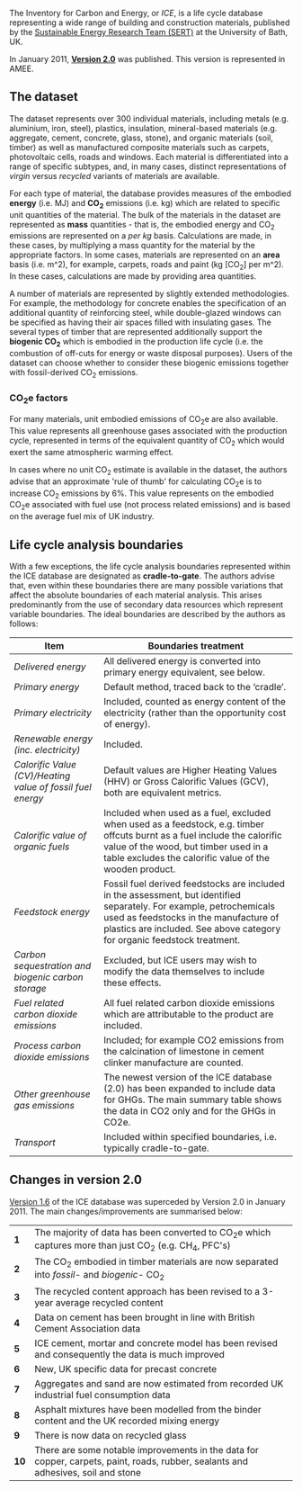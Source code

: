 The Inventory for Carbon and Energy, or *ICE*, is a life cycle database
representing a wide range of building and construction materials,
published by the [Sustainable Energy Research Team
(SERT)](http://people.bath.ac.uk/cj219/) at the University of Bath, UK.

In January 2011, **[Version 2.0](http://people.bath.ac.uk/cj219/)** was
published. This version is represented in AMEE.

## The dataset

The dataset represents over 300 individual materials, including metals
(e.g. aluminium, iron, steel), plastics, insulation, mineral-based
materials (e.g. aggregate, cement, concrete, glass, stone), and organic
materials (soil, timber) as well as manufactured composite materials
such as carpets, photovoltaic cells, roads and windows. Each material is
differentiated into a range of specific subtypes, and, in many cases,
distinct representations of *virgin* versus *recycled* variants of
materials are available.

For each type of material, the database provides measures of the
embodied **energy** (i.e. MJ) and **CO<sub>2</sub>** emissions (i.e. kg) which
are related to specific unit quantities of the material. The bulk of the
materials in the dataset are represented as **mass** quantities - that
is, the embodied energy and CO<sub>2</sub> emissions are represented on a *per
kg* basis. Calculations are made, in these cases, by multiplying a mass
quantity for the material by the appropriate factors. In some cases,
materials are represented on an **area** basis (i.e. m^2), for example,
carpets, roads and paint (kg \[CO<sub>2</sub>\] per m^2). In these cases,
calculations are made by providing area quantities.

A number of materials are represented by slightly extended
methodologies. For example, the methodology for concrete enables the
specification of an additional quantity of reinforcing steel, while
double-glazed windows can be specified as having their air spaces filled
with insulating gases. The several types of timber that are represented
additionally support the **biogenic CO<sub>2</sub>** which is embodied in the
production life cycle (i.e. the combustion of off-cuts for energy or
waste disposal purposes). Users of the dataset can choose whether to
consider these biogenic emissions together with fossil-derived CO<sub>2</sub>
emissions.

### CO<sub>2</sub>e factors

For many materials, unit embodied emissions of CO<sub>2</sub>e are also
available. This value represents all greenhouse gases associated with
the production cycle, represented in terms of the equivalent quantity of
CO<sub>2</sub> which would exert the same atmospheric warming effect.

In cases where no unit CO<sub>2</sub> estimate is available in the dataset, the
authors advise that an approximate 'rule of thumb' for calculating
CO<sub>2</sub>e is to increase CO<sub>2</sub> emissions by 6%. This value represents
on the embodied CO<sub>2</sub>e associated with fuel use (not process related
emissions) and is based on the average fuel mix of UK industry.

## Life cycle analysis boundaries

With a few exceptions, the life cycle analysis boundaries represented
within the ICE database are designated as **cradle-to-gate**. The
authors advise that, even within these boundaries there are many
possible variations that affect the absolute boundaries of each material
analysis. This arises predominantly from the use of secondary data
resources which represent variable boundaries. The ideal boundaries are
described by the authors as follows:

<table>
<thead>
<tr class="header">
<th>Item</th>
<th>Boundaries treatment</th>
</tr>
</thead>
<tbody>
<tr class="odd">
<td><em>Delivered energy</em></td>
<td>All delivered energy is converted into primary energy equivalent, see below.</td>
</tr>
<tr class="even">
<td><em>Primary energy</em></td>
<td>Default method, traced back to the ‘cradle’.</td>
</tr>
<tr class="odd">
<td><em>Primary electricity</em></td>
<td>Included, counted as energy content of the electricity (rather than the opportunity cost of energy).</td>
</tr>
<tr class="even">
<td><em>Renewable energy (inc. electricity)</em></td>
<td>Included.</td>
</tr>
<tr class="odd">
<td><em>Calorific Value (CV)/Heating value of fossil fuel energy</em></td>
<td>Default values are Higher Heating Values (HHV) or Gross Calorific Values (GCV), both are equivalent metrics.</td>
</tr>
<tr class="even">
<td><em>Calorific value of organic fuels</em></td>
<td>Included when used as a fuel, excluded when used as a feedstock, e.g. timber offcuts burnt as a fuel include the calorific value of the wood, but timber used in a table excludes the calorific value of the wooden product.</td>
</tr>
<tr class="odd">
<td><em>Feedstock energy</em></td>
<td>Fossil fuel derived feedstocks are included in the assessment, but identified separately. For example, petrochemicals used as feedstocks in the manufacture of plastics are included. See above category for organic feedstock treatment.</td>
</tr>
<tr class="even">
<td><em>Carbon sequestration and biogenic carbon storage</em></td>
<td>Excluded, but ICE users may wish to modify the data themselves to include these effects.</td>
</tr>
<tr class="odd">
<td><em>Fuel related carbon dioxide emissions</em></td>
<td>All fuel related carbon dioxide emissions which are attributable to the product are included.</td>
</tr>
<tr class="even">
<td><em>Process carbon dioxide emissions</em></td>
<td>Included; for example CO2 emissions from the calcination of limestone in cement clinker manufacture are counted.</td>
</tr>
<tr class="odd">
<td><em>Other greenhouse gas emissions</em></td>
<td>The newest version of the ICE database (2.0) has been expanded to include data for GHGs. The main summary table shows the data in CO2 only and for the GHGs in CO2e.</td>
</tr>
<tr class="even">
<td><em>Transport</em></td>
<td>Included within specified boundaries, i.e. typically cradle-to-gate.</td>
</tr>
</tbody>
</table>

## Changes in version 2.0

[Version 1.6](ICE_Building_Materials_LCA) of the ICE database was
superceded by Version 2.0 in January 2011. The main changes/improvements
are summarised below:

<table>
<tbody>
<tr class="odd">
<td><strong>1</strong></td>
<td>The majority of data has been converted to CO<sub>2</sub>e which captures more than just CO<sub>2</sub> (e.g. CH<sub>4</sub>, PFC's)</td>
</tr>
<tr class="even">
<td><strong>2</strong></td>
<td>The CO<sub>2</sub> embodied in timber materials are now separated into <em>fossil</em>- and <em>biogenic</em>- CO<sub>2</sub></td>
</tr>
<tr class="odd">
<td><strong>3</strong></td>
<td>The recycled content approach has been revised to a 3-year average recycled content</td>
</tr>
<tr class="even">
<td><strong>4</strong></td>
<td>Data on cement has been brought in line with British Cement Association data</td>
</tr>
<tr class="odd">
<td><strong>5</strong></td>
<td>ICE cement, mortar and concrete model has been revised and consequently the data is much improved</td>
</tr>
<tr class="even">
<td><strong>6</strong></td>
<td>New, UK specific data for precast concrete</td>
</tr>
<tr class="odd">
<td><strong>7</strong></td>
<td>Aggregates and sand are now estimated from recorded UK industrial fuel consumption data</td>
</tr>
<tr class="even">
<td><strong>8</strong></td>
<td>Asphalt mixtures have been modelled from the binder content and the UK recorded mixing energy</td>
</tr>
<tr class="odd">
<td><strong>9</strong></td>
<td>There is now data on recycled glass</td>
</tr>
<tr class="even">
<td><strong>10</strong></td>
<td>There are some notable improvements in the data for copper, carpets, paint, roads, rubber, sealants and adhesives, soil and stone</td>
</tr>
</tbody>
</table>
